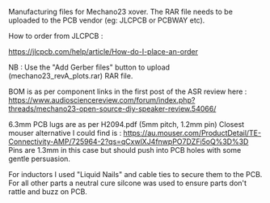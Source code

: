 Manufacturing files for Mechano23 xover.  The RAR file needs to be uploaded to the PCB vendor (eg: JLCPCB or PCBWAY etc).

How to order from JLCPCB :

https://jlcpcb.com/help/article/How-do-I-place-an-order

NB : Use the "Add Gerber files" button to upload (mechano23_revA_plots.rar) RAR file.

BOM is as per component links in the first post of the ASR review here : https://www.audiosciencereview.com/forum/index.php?threads/mechano23-open-source-diy-speaker-review.54066/

6.3mm PCB lugs are as per H2094.pdf (5mm pitch, 1.2mm pin)  Closest mouser alternative I could find is : https://au.mouser.com/ProductDetail/TE-Connectivity-AMP/725964-2?qs=qCxwlXJ4fnwpPO7DZFi5oQ%3D%3D  Pins are 1.3mm in this case but should push into PCB holes with some gentle persuasion.  

For inductors I used "Liquid Nails" and cable ties to secure them to the PCB.  For all other parts a neutral cure silcone was used to ensure parts don't rattle and buzz on PCB.


